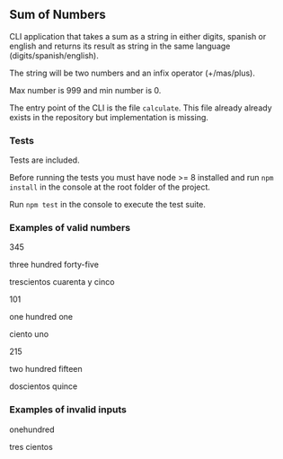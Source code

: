 ## Sum of Numbers

CLI application that takes a sum as a string in either digits, spanish or english and returns its result as string in the same language (digits/spanish/english).

The string will be two numbers and an infix operator (+/mas/plus).

Max number is 999 and min number is 0.

The entry point of the CLI is the file `calculate`. This file already already exists in the repository but implementation is missing.

### Tests

Tests are included.

Before running the tests you must have node >= 8 installed and run `npm install` in the console at the root folder of the project.

Run `npm test` in the console to execute the test suite.

### Examples of valid numbers
345

three hundred forty-five

trescientos cuarenta y cinco

101

one hundred one

ciento uno

215

two hundred fifteen

doscientos quince


### Examples of invalid inputs
onehundred

tres cientos

